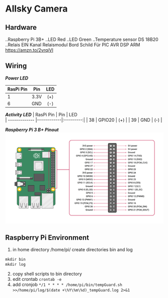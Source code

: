 # Allsky Camera

## Hardware
..Raspberry Pi 3B+
..LED Red
..LED Green
..Temperature sensor DS 18B20
..Relais EIN Kanal Relaismodul Bord Schild Für PIC AVR DSP ARM https://amzn.to/2vrqiVI

## Wiring
**_Power LED_**

| RasPi Pin     | Pin        | LED       |
| ------------- |------------|:---------:|
| 1             | 3.3V       | (+)       |
| 6             | GND        | (-)       |

**_Activity LED_**
| RasPi Pin     | Pin        | LED       
| ------------- |------------|:---------:|
| 38            | GPIO20     | (+)       |
| 39            | GND        | (-)       |

**_Raspberry Pi 3 B+ Pinout_**
![RaspPi3B_Pinout](https://github.com/hibernatusMV/allskycamera/blob/master/raspberrypi_pinout.png "Raspberry Pi 3 B+ Pinout")


## Raspberry Pi Environment
1. in home directory /home/pi/ create directories bin and log
```
mkdir bin
mkdir log
```
2. copy shell scripts to bin directory
3. edit crontab ``` crontab -e ```
4. add cronjob ``` */1 * * * * /home/pi/bin/tempGuard.sh >>/home/pi/log/$(date +\%Y\%m\%d)_tempGuard.log 2>&1 ```
